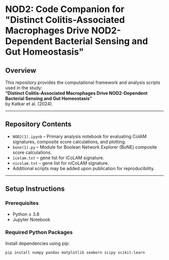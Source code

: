 # NOD2: Code Companion for "Distinct Colitis-Associated Macrophages Drive NOD2-Dependent Bacterial Sensing and Gut Homeostasis"

## Overview

This repository provides the computational framework and analysis scripts used in the study:  
**“Distinct Colitis-Associated Macrophages Drive NOD2-Dependent Bacterial Sensing and Gut Homeostasis”**  
by Katkar et al. (2024).

---

## Repository Contents

- `NOD2(1).ipynb` – Primary analysis notebook for evaluating ColAM signatures, composite score calculations, and plotting.
- `bone(1).py` – Module for Boolean Network Explorer (BoNE) composite score calculations.
- `icolam.txt` – gene list for iCoLAM signature.
- `nicolam.txt` – gene list for niCoLAM signature.
- Additional scripts may be added upon publication for reproducibility.

---

## Setup Instructions

### Prerequisites

- Python ≥ 3.8  
- Jupyter Notebook

### Required Python Packages

Install dependencies using pip:

```bash
pip install numpy pandas matplotlib seaborn scipy scikit-learn
